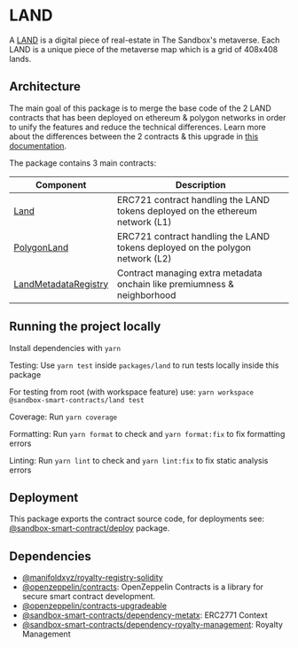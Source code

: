 # LAND

A [LAND](https://sandboxgame.gitbook.io/the-sandbox/land/what-is-land) is a
digital piece of real-estate in The Sandbox's metaverse. Each LAND is a unique
piece of the metaverse map which is a grid of 408x408 lands.

## Architecture

The main goal of this package is to merge the base code of the 2 LAND contracts
that has been deployed on ethereum & polygon networks in order to unify the
features and reduce the technical differences. Learn more about the differences
between the 2 contracts & this upgrade in
[this documentation](contracts/LandUpgrade.md).

The package contains 3 main contracts:

| Component                                                 | Description                                                                    |
| --------------------------------------------------------- | ------------------------------------------------------------------------------ |
| [Land](contracts/Land.md)                                 | ERC721 contract handling the LAND tokens deployed on the ethereum network (L1) |
| [PolygonLand](contracts/PolygonLand.md)                   | ERC721 contract handling the LAND tokens deployed on the polygon network (L2)  |
| [LandMetadataRegistry](contracts/LandMetadataRegistry.md) | Contract managing extra metadata onchain like premiumness & neighborhood       |

## Running the project locally

Install dependencies with `yarn`

Testing: Use `yarn test` inside `packages/land` to run tests locally inside this
package

For testing from root (with workspace feature) use:
`yarn workspace @sandbox-smart-contracts/land test`

Coverage: Run `yarn coverage`

Formatting: Run `yarn format` to check and `yarn format:fix` to fix formatting
errors

Linting: Run `yarn lint` to check and `yarn lint:fix` to fix static analysis
errors

## Deployment

This package exports the contract source code, for deployments see:
[@sandbox-smart-contract/deploy](../deploy) package.

## Dependencies

- [@manifoldxyz/royalty-registry-solidity](https://www.npmjs.com/package/@manifoldxyz/royalty-registry-solidity)
- [@openzeppelin/contracts](https://www.npmjs.com/package/@openzeppelin/contracts):
  OpenZeppelin Contracts is a library for secure smart contract development.
- [@openzeppelin/contracts-upgradeable](https://www.npmjs.com/package/@openzeppelin/contracts-upgradeable)
- [@sandbox-smart-contracts/dependency-metatx](https://www.npmjs.com/package/@sandbox-smart-contracts/dependency-metatx):
  ERC2771 Context
- [@sandbox-smart-contracts/dependency-royalty-management](https://www.npmjs.com/package/@sandbox-smart-contracts/dependency-royalty-management):
  Royalty Management
